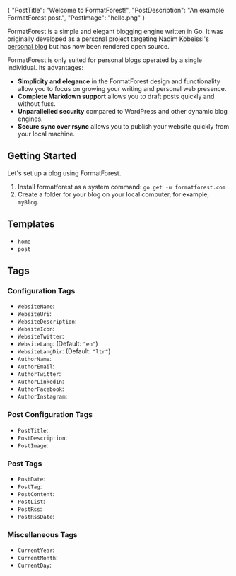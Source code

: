 {
	"PostTitle": "Welcome to FormatForest!",
	"PostDescription": "An example FormatForest post.",
	"PostImage": "hello.png"
}

FormatForest is a simple and elegant blogging engine written in Go. It was originally developed as a personal project targeting Nadim Kobeissi's [personal blog](https://nadim.computer) but has now been rendered open source.

FormatForest is only suited for personal blogs operated by a single individual. Its advantages:

- **Simplicity and elegance** in the FormatForest design and functionality allow you to focus on growing your writing and personal web presence.
- **Complete Markdown support** allows you to draft posts quickly and without fuss.
- **Unparallelled security** compared to WordPress and other dynamic blog engines.
- **Secure sync over rsync** allows you to publish your website quickly from your local machine.

## Getting Started

Let's set up a blog using FormatForest.

1. Install formatforest as a system command: `go get -u formatforest.com`
1. Create a folder for your blog on your local computer, for example, `myBlog`.

## Templates
- `home`
- `post`

## Tags

### Configuration Tags
- `WebsiteName`: 
- `WebsiteUri`:
- `WebsiteDescription`:
- `WebsiteIcon`:
- `WebsiteTwitter`:
- `WebsiteLang`: (Default: `"en"`)
- `WebsiteLangDir`: (Default: `"ltr"`)
- `AuthorName`:
- `AuthorEmail`:
- `AuthorTwitter`:
- `AuthorLinkedIn`:
- `AuthorFacebook`:
- `AuthorInstagram`:

### Post Configuration Tags
- `PostTitle`:
- `PostDescription`:
- `PostImage`:

### Post Tags
- `PostDate`:
- `PostTag`:
- `PostContent`:
- `PostList`:
- `PostRss`:
- `PostRssDate`:

### Miscellaneous Tags
- `CurrentYear`:
- `CurrentMonth`:
- `CurrentDay`: